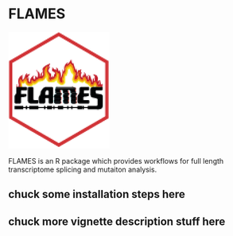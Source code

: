 
# FLAMES

<img  src="img/FLAMES-01.png">


FLAMES is an R package which provides workflows for full length transcriptome splicing and mutaiton analysis.

## chuck some installation steps here

## chuck more vignette description stuff here